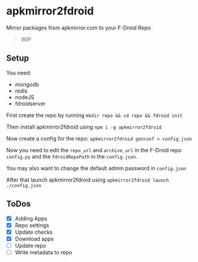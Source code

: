 # apkmirror2fdroid

Mirror packages from apkmirror.com to your F-Droid Repo

> WIP

## Setup

You need:
 - mongodb
 - redis
 - nodeJS
 - fdroidserver

First create the repo by running `mkdir repo && cd repo && fdroid init`

Then install apkmirror2fdroid using `npm i -g apkmirror2fdroid`

Now create a config for the repo: `apkmirror2fdroid genconf > config.json`

Now you need to edit the `repo_url` and `archive_url` in the F-Droid repo `config.py` and the `fdroidRepoPath` in the `config.json`.

You may also want to change the default admin password in `config.json`

After that launch apkmirror2fdroid using `apkmirror2fdroid launch ./config.json`

## ToDos

 - [x] Adding Apps
 - [x] Repo settings
 - [x] Update checks
 - [x] Download apps
 - [ ] Update repo
 - [ ] Write metadata to repo
